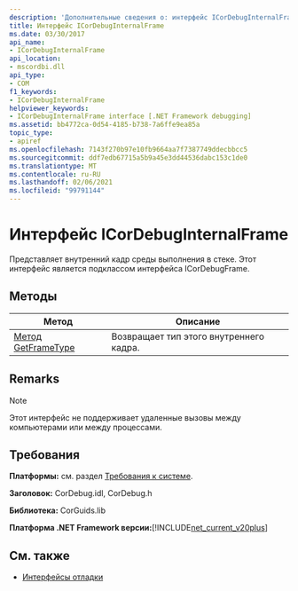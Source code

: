 ```yaml
---
description: 'Дополнительные сведения о: интерфейс ICorDebugInternalFrame'
title: Интерфейс ICorDebugInternalFrame
ms.date: 03/30/2017
api_name:
- ICorDebugInternalFrame
api_location:
- mscordbi.dll
api_type:
- COM
f1_keywords:
- ICorDebugInternalFrame
helpviewer_keywords:
- ICorDebugInternalFrame interface [.NET Framework debugging]
ms.assetid: bb4772ca-0d54-4185-b738-7a6ffe9ea85a
topic_type:
- apiref
ms.openlocfilehash: 7143f270b97e10fb9664aa7f7387749ddecbbcc5
ms.sourcegitcommit: ddf7edb67715a5b9a45e3dd44536dabc153c1de0
ms.translationtype: MT
ms.contentlocale: ru-RU
ms.lasthandoff: 02/06/2021
ms.locfileid: "99791144"
---
```

# <a name="icordebuginternalframe-interface"></a>Интерфейс ICorDebugInternalFrame

Представляет внутренний кадр среды выполнения в стеке. Этот интерфейс является подклассом интерфейса ICorDebugFrame.  
  
## <a name="methods"></a>Методы  
  
|Метод|Описание|  
|------------|-----------------|  
|[Метод GetFrameType](icordebuginternalframe-getframetype-method.md)|Возвращает тип этого внутреннего кадра.|  
  
## <a name="remarks"></a>Remarks  
  
> [!NOTE]
> Этот интерфейс не поддерживает удаленные вызовы между компьютерами или между процессами.  
  
## <a name="requirements"></a>Требования  

 **Платформы:** см. раздел [Требования к системе](../../get-started/system-requirements.md).  
  
 **Заголовок:** CorDebug.idl, CorDebug.h  
  
 **Библиотека:** CorGuids.lib  
  
 **Платформа .NET Framework версии:**[!INCLUDE[net_current_v20plus](../../../../includes/net-current-v20plus-md.md)]  
  
## <a name="see-also"></a>См. также

- [Интерфейсы отладки](debugging-interfaces.md)
